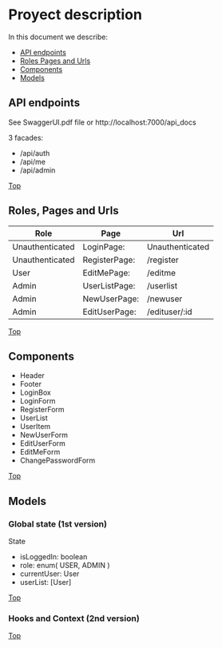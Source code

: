 # Proyect description

In this document we describe:

- [API endpoints](#api-endpoints)
- [Roles Pages and Urls](#roles-pages-and-urls)
- [Components](#components)
- [Models](#models)

## API endpoints

See SwaggerUI.pdf file or http://localhost:7000/api_docs

3 facades:

- /api/auth
- /api/me
- /api/admin

[Top](#proyect-description)

## Roles, Pages and Urls

| Role            | Page          | Url             |
| --------------- | ------------- | --------------- |
| Unauthenticated | LoginPage:    | Unauthenticated | /login |
| Unauthenticated | RegisterPage: | /register       |
| User            | EditMePage:   | /editme         |
| Admin           | UserListPage: | /userlist       |
| Admin           | NewUserPage:  | /newuser        |
| Admin           | EditUserPage: | /edituser/:id   |

[Top](#proyect-description)

## Components

- Header
- Footer
- LoginBox
- LoginForm
- RegisterForm
- UserList
- UserItem
- NewUserForm
- EditUserForm
- EditMeForm
- ChangePasswordForm

[Top](#proyect-description)

## Models

### Global state (1st version)

State

- isLoggedIn: boolean
- role: enum( USER, ADMIN )
- currentUser: User
- userList: [User]

[Top](#proyect-description)

### Hooks and Context (2nd version)

[Top](#proyect-description)
